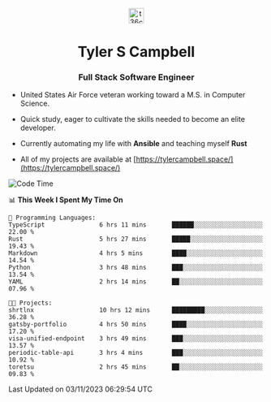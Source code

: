 <p align="center">
<a href="https://www.linkedin.com/in/t36campbell" target="blank"><img align="center" src="https://ik.imagekit.io/t36campbell/Portfolio/linkedin.png.original_m8bbGgPh6.png" alt="t36campbell" height="30" width="30" /></a>
</p>
<h1 align="center">Tyler S Campbell</h1>
<h3 align="center">Full Stack Software Engineer</h3>

* United States Air Force veteran working toward a M.S. in Computer Science.

* Quick study, eager to cultivate the skills needed to become an elite developer.

* Currently automating my life with **Ansible** and teaching myself **Rust**

* All of my projects are available at [https://tylercampbell.space/](https://tylercampbell.space/)

<!--START_SECTION:waka-->
![Code Time](http://img.shields.io/badge/Code%20Time-2%2C958%20hrs%2037%20mins-blue)

📊 **This Week I Spent My Time On** 

```text
💬 Programming Languages: 
TypeScript               6 hrs 11 mins       ██████░░░░░░░░░░░░░░░░░░░   22.00 % 
Rust                     5 hrs 27 mins       █████░░░░░░░░░░░░░░░░░░░░   19.43 % 
Markdown                 4 hrs 5 mins        ████░░░░░░░░░░░░░░░░░░░░░   14.54 % 
Python                   3 hrs 48 mins       ███░░░░░░░░░░░░░░░░░░░░░░   13.54 % 
YAML                     2 hrs 14 mins       ██░░░░░░░░░░░░░░░░░░░░░░░   07.96 % 

🐱‍💻 Projects: 
shrtlnx                  10 hrs 12 mins      █████████░░░░░░░░░░░░░░░░   36.28 % 
gatsby-portfolio         4 hrs 50 mins       ████░░░░░░░░░░░░░░░░░░░░░   17.20 % 
visa-unified-endpoint    3 hrs 49 mins       ███░░░░░░░░░░░░░░░░░░░░░░   13.57 % 
periodic-table-api       3 hrs 4 mins        ███░░░░░░░░░░░░░░░░░░░░░░   10.92 % 
toretsu                  2 hrs 45 mins       ██░░░░░░░░░░░░░░░░░░░░░░░   09.83 % 
```


 Last Updated on 03/11/2023 06:29:54 UTC
<!--END_SECTION:waka-->
